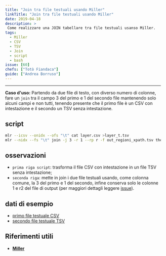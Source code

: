```yaml
---
title: "Join tra file testuali usando Miller"
linkTitle: "Join tra file testuali usando Miller"
date: 2019-04-18
description: >
 Come realizzare una JOIN tabellare tra file testuali usanso Miller.
tags:
  - Miller
  - CSV
  - TSV
  - Join
  - script
  - bash
issue: [60]
chefs: ["Totò Fiandaca"]
guide: ["Andrea Borruso"]
---
```


---

**Caso d'uso:** Partendo da due file di testo, con diverso numero di colonne, fare un `join` tra il campo 3 del primo e 1 del secondo file mantenendo solo alcuni campi e non tutti, tenendo presente che il primo file è un CSV con intestazione e il secondo un TSV senza intestazione.

## script

```bash
mlr --icsv --onidx --ofs "\t" cat layer.csv >layer_t.tsv
mlr --nidx --fs "\t" join -j 3 -r 1 --rp r -f out_regioni_xpath.tsv then cut -f 1,r2 layer_t.tsv >out.tsv
```

## osservazioni

- `prima riga script`: trasforma il file CSV con intestazione in un file TSV senza intestazione;
- `seconda riga`: mette in join i due file testuali usando, come colonna comune, la 3 del primo e 1 del secondo, infine conserva solo le colonne 1 e r2 del file di output (per maggiori dettagli leggere [issue](https://github.com/opendatasicilia/tansignari/issues/60#issuecomment-483668171)).

## dati di esempio

- [primo file testuale CSV](https://github.com/opendatasicilia/tansignari/files/3084976/layer.zip)
- [secondo file testuale TSV](https://github.com/opendatasicilia/tansignari/files/3084977/out_regioni_xpath.zip)

## Riferimenti utili

- [**Miller**](https://github.com/johnkerl/miller)
